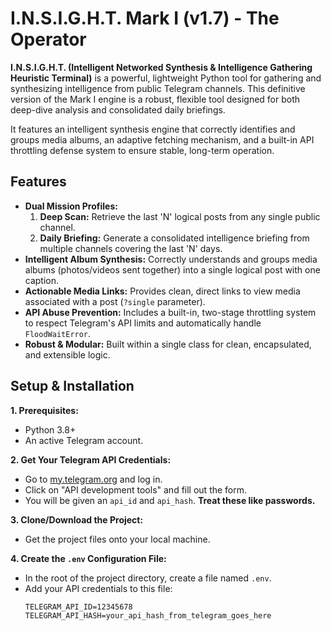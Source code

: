 # I.N.S.I.G.H.T. Mark I (v1.7) - The Operator

**I.N.S.I.G.H.T. (Intelligent Networked Synthesis & Intelligence Gathering Heuristic Terminal)** is a powerful, lightweight Python tool for gathering and synthesizing intelligence from public Telegram channels. This definitive version of the Mark I engine is a robust, flexible tool designed for both deep-dive analysis and consolidated daily briefings.

It features an intelligent synthesis engine that correctly identifies and groups media albums, an adaptive fetching mechanism, and a built-in API throttling defense system to ensure stable, long-term operation.

## Features

- **Dual Mission Profiles:**
  1.  **Deep Scan:** Retrieve the last 'N' logical posts from any single public channel.
  2.  **Daily Briefing:** Generate a consolidated intelligence briefing from multiple channels covering the last 'N' days.
- **Intelligent Album Synthesis:** Correctly understands and groups media albums (photos/videos sent together) into a single logical post with one caption.
- **Actionable Media Links:** Provides clean, direct links to view media associated with a post (`?single` parameter).
- **API Abuse Prevention:** Includes a built-in, two-stage throttling system to respect Telegram's API limits and automatically handle `FloodWaitError`.
- **Robust & Modular:** Built within a single class for clean, encapsulated, and extensible logic.

## Setup & Installation

**1. Prerequisites:**
- Python 3.8+
- An active Telegram account.

**2. Get Your Telegram API Credentials:**
- Go to [my.telegram.org](https://my.telegram.org) and log in.
- Click on "API development tools" and fill out the form.
- You will be given an `api_id` and `api_hash`. **Treat these like passwords.**

**3. Clone/Download the Project:**
- Get the project files onto your local machine.

**4. Create the `.env` Configuration File:**
- In the root of the project directory, create a file named `.env`.
- Add your API credentials to this file:
  ```dotenv
  TELEGRAM_API_ID=12345678
  TELEGRAM_API_HASH=your_api_hash_from_telegram_goes_here